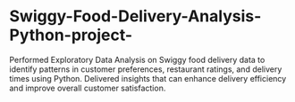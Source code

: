 # Swiggy-Food-Delivery-Analysis-Python-project-
Performed Exploratory Data Analysis on Swiggy food delivery data to identify patterns in customer preferences, restaurant ratings, and delivery times using Python. Delivered insights that can enhance delivery efficiency and improve overall customer satisfaction.
